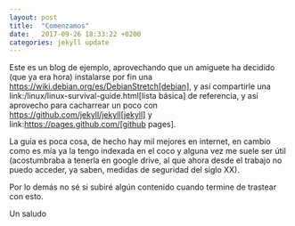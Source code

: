 ```yaml
---
layout: post
title:  "Comenzamos"
date:   2017-09-26 18:33:22 +0200
categories: jekyll update
---
```


Este es un blog de ejemplo, aprovechando que un amiguete ha decidido (que ya era hora)
instalarse por fin una https://wiki.debian.org/es/DebianStretch[debian], y así compartirle una
link:/linux/linux-survival-guide.html[lista básica] de referencia, y así aprovecho para
cacharrear un poco con https://github.com/jekyll/jekyll[jekyll] y
link:https://pages.github.com/[github pages].

La guía es poca cosa, de hecho hay mil mejores en internet, en cambio como es mía ya la tengo
indexada en el coco y alguna vez me suele ser útil (acostumbraba a tenerla en google drive, al que
ahora desde el trabajo no puedo acceder, ya saben, medidas de seguridad del siglo XX).

Por lo demás no sé si subiré algún contenido cuando termine de trastear con esto.

Un saludo
